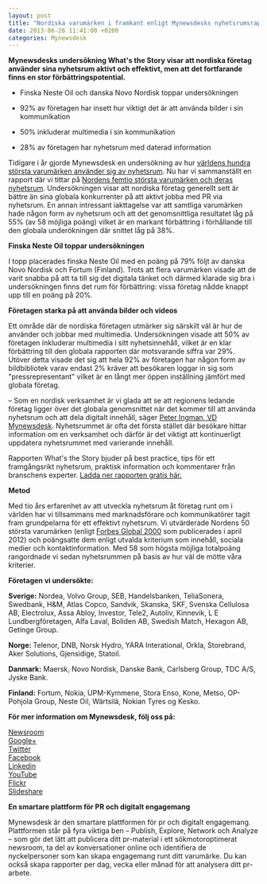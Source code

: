 ```yaml
---
layout: post
title: "Nordiska varumärken i framkant enligt Mynewsdesks nyhetsrumsrapport"
date: 2013-06-26 11:41:00 +0200
categories: Mynewsdesk
---
```

 <div class='clearfix'><b></b><p><b>Mynewsdesks undersökning What's the Story visar att nordiska företag använder sina nyhetsrum aktivt och effektivt, men att det fortfarande finns en stor förbättringspotential.</b></p><ul><li><p>Finska Neste Oil och danska Novo Nordisk toppar undersökningen</p></li><li><p>92% av företagen har insett hur viktigt det är att använda bilder i sin kommunikation</p></li><li><p>50% inkluderar multimedia i sin kommunikation</p></li><li><p>28% av företagen har nyhetsrum med daterad information</p></li></ul><p>Tidigare i år gjorde Mynewsdesk en undersökning av hur <a href="http://www.mynewsdesk.com/uk/mynewsdesk/pressreleases/35-of-global-newsrooms-contain-out-of-date-information-832973">världens hundra största varumärken använder sig av nyhetsrum</a>. Nu har vi sammanställt en rapport där vi tittar på <a href="http://pages.mynewsdesk.com/The-2013-Newsroom-Report-SWE.html">Nordens femtio största varumärken och deras nyhetsrum</a>. Undersökningen visar att nordiska företag generellt sett är bättre än sina globala konkurrenter på att aktivt jobba med PR via nyhetsrum. En annan intressant iakttagelse var att samtliga varumärken hade någon form av nyhetsrum och att det genomsnittliga resultatet låg på 55% (av 58 möjliga poäng) vilket är en markant förbättring i förhållande till den globala underökningen där snittet låg på 38%.</p><p><b>Finska Neste Oil toppar undersökningen</b></p><p>I topp placerades finska Neste Oil med en poäng på 79% följt av danska Novo Nordisk och Fortum (Finland). Trots att flera varumärken visade att de varit snabba på att ta till sig det digitala tänket och därmed klarade sig bra i undersökningen finns det rum för förbättring: vissa företag nådde knappt upp till en poäng på 20%.</p><p><b>Företagen starka på att använda bilder och videos</b></p><p>Ett område där de nordiska företagen utmärker sig särskilt väl är hur de använder och jobbar med multimedia. Undersökningen visade att 50% av företagen inkluderar multimedia i sitt nyhetsinnehåll, vilket är en klar förbättring till den globala rapporten där motsvarande siffra var 29%. Utöver detta visade det sig att hela 92% av företagen har någon form av bildbibliotek varav endast 2% kräver att besökaren loggar in sig som "pressrepresentant" vilket är en långt mer öppen inställning jämfört med globala företag.</p><p>– Som en nordisk verksamhet är vi glada att se att regionens ledande företag ligger över det globala genomsnittet när det kommer till att använda nyhetsrum och att dela digitalt innehåll, säger <a href="http://www.mynewsdesk.com/se/mynewsdesk/contact_people/peter-ingman-administration-foeretagsledning-14">Peter Ingman, VD Mynewsdesk</a>. Nyhetsrummet är ofta det första stället där besökare hittar information om en verksamhet och därför är det viktigt att kontinuerligt uppdatera nyhetsrummet med varierande innehåll.</p><p>Rapporten What's the Story bjuder på best practice, tips för ett framgångsrikt nyhetsrum, praktisk information och kommentarer från branschens experter. <a href="http://pages.mynewsdesk.com/The2013NewsroomReportSWE.html">Ladda ner rapporten gratis här.</a></p><a href="http://pages.mynewsdesk.com/The2013NewsroomReportSWE.html"></a><p><b>Metod</b></p><p>Med tio års erfarenhet av att utveckla nyhetsrum åt företag runt om i världen har vi tillsammans med marknadsförare och kommunikatörer tagit fram grundpelarna för ett effektivt nyhetsrum. Vi utvärderade Nordens 50 största varumärken (enligt <a href="http://en.wikipedia.org/wiki/List_of_largest_Nordic_companies">Forbes Global 2000</a> som publicerades i april 2012) och poängsatte dem enligt utvalda kriterium som innehåll, sociala medier och kontaktinformation. Med 58 som högsta möjliga totalpoäng rangordnade vi sedan nyhetsrummen på basis av hur väl de mötte våra kriterier.</p><p><b>Företagen vi undersökte:</b></p><p><b>Sverige:</b> Nordea, Volvo Group, SEB, Handelsbanken, TeliaSonera, Swedbank, H&amp;M, Atlas Copco, Sandvik, Skanska, SKF, Svenska Cellulosa AB, Electrolux, Assa Abloy, Investor, Tele2, Autoliv, Kinnevik, L E Lundbergföretagen, Alfa Laval, Boliden AB, Swedish Match, Hexagon AB, Getinge Group. </p><p><b>Norge: </b>Telenor, DNB, Norsk Hydro, YARA Interational, Orkla, Storebrand, Aker Solutions, Gjensidige, Statoil.</p><p><b>Danmark:</b> Maersk, Novo Nordisk, Danske Bank, Carlsberg Group, TDC A/S, Jyske Bank. </p><p><b>Finland:</b> Fortum, Nokia, UPM-Kymmene, Stora Enso, Kone, Metso, OP-Pohjola Group, Neste Oil, Wärtsilä, Nokian Tyres og Kesko.</p>
</div>
<div class='boilerplate'><p><strong>För mer information om Mynewsdesk, följ oss på:</strong></p>
<p><a href="/newsdesk" target="_blank">Newsroom</a><a href="http://twitter.com/#!/mynewsdesk_se" onclick="javascript:var e = document.createEvent(&quot;CustomEvent&quot;); e.initCustomEvent(&quot;hootletEvent&quot;, true, true, {type: &quot;userHandle&quot;, value: &quot;mynewsdesk_se&quot;});  document.body.dispatchEvent(e); return false;"><br> </a><a href="https://plus.google.com/u/0/104884420513900925138" target="_blank">Google+</a><a href="http://twitter.com/#!/mynewsdesk_se"><br></a><a href="http://twitter.com/#!/mynewsdesk_se" target="_blank" onclick="javascript:var e = document.createEvent(&quot;CustomEvent&quot;); e.initCustomEvent(&quot;hootletEvent&quot;, true, true, {type: &quot;userHandle&quot;, value: &quot;mynewsdesk_se&quot;});  document.body.dispatchEvent(e); return false;">Twitter</a><br><a href="http://www.facebook.com/MyNewsdesk" target="_blank">Facebook</a><br><a href="http://www.linkedin.com/company/mynewsdesk" target="_blank">Linkedin</a><br><a href="http://www.youtube.com/user/mynewsdesk" target="_blank">YouTube</a><br><a href="http://www.flickr.com/photos/mynewsdesk" target="_blank">Flickr</a><br><a href="http://www.slideshare.net/MyNewsdesk" target="_blank">Slideshare</a></p>
<p><strong>En smartare plattform för PR och digitalt engagemang&nbsp;</strong></p>
<p>Mynewsdesk är den smartare plattformen för pr och digitalt engagemang. Plattformen står på fyra viktiga ben – Publish, Explore, Network och Analyze – som gör det lätt att publicera ditt pr-material i ett sökmotoroptimerat newsroom, ta del av konversationer online och identifiera de nyckelpersoner som kan skapa engagemang runt ditt varumärke. Du kan också skapa rapporter per dag, vecka eller månad för att analysera ditt pr-arbete.</p>
</div>
